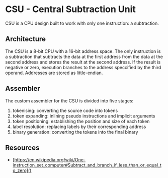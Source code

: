 # CSU - Central Subtraction Unit

CSU is a CPU design built to work with only one instruction: a subtraction.

## Architecture
The CSU is a 8-bit CPU with a 16-bit address space. The only instruction is a subtraction that
subtracts the data at the first address from the data at the second address and stores the result at the
second address. If the result is negative or zero, execution branches to the address speccified by the third
operand. Addresses are stored as little-endian.

## Assembler
The custom assembler for the CSU is divided into five stages:
1. tokenising: converting the source code into tokens
2. token expanding: inlining pseudo instructions and implicit arguments
3. token positioning: establishing the position and size of each token
4. label resolution: replacing labels by their corresponding address
5. binary generation: converting the tokens into the final binary


## Resources
- [https://en.wikipedia.org/wiki/One-instruction_set_computer#Subtract_and_branch_if_less_than_or_equal_to_zero]()